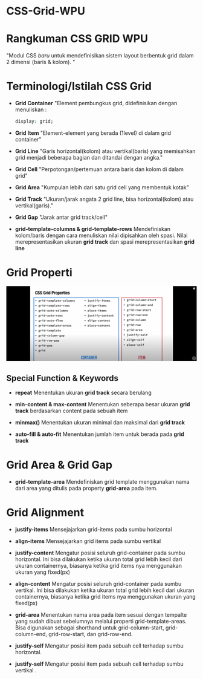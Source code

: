 # CSS-Grid-WPU

# Rangkuman CSS GRID WPU

"Modul CSS *baru* untuk mendefinisikan sistem layout berbentuk grid dalam 2 dimensi (baris & kolom). "

# Terminologi/Istilah CSS Grid

* **Grid Container**
    "Element pembungkus grid, didefinisikan dengan menuliskan : 
    ```css
    display: grid;
    ```
* **Grid Item**
    "Element-element yang berada (1level) di dalam grid container"
* **Grid Line**
    "Garis horizontal(kolom) atau vertikal(baris) yang memisahkan grid menjadi beberapa bagian dan ditandai dengan angka."
* **Grid Cell**
    "Perpotongan/pertemuan antara baris dan kolom di dalam grid"
* **Grid Area**
    "Kumpulan lebih dari satu grid cell yang membentuk kotak"
* **Grid Track**
    "Ukuran/jarak angata 2 grid line, bisa horizontal(kolom) atau vertikal(garis)."
* **Grid Gap**
    "Jarak antar grid track/cell"

* **grid-template-columns & grid-template-rows**
    Mendefiniskan kolom/baris dengan cara menuliskan nilai dipisahkan oleh spasi. Nilai merepresentasikan ukuran **grid track** dan spasi merepresentasikan **grid line**

# Grid Properti
![Grid Properti](https://github.com/dulabdul/CSS-Grid-WPU/blob/main/Grid_properti.png)

## Special Function & Keywords

* **repeat**
    Menentukan ukuran **grid track** secara berulang

* **min-content & max-content**
    Menentukan seberapa besar ukuran **grid track** berdasarkan content pada sebuah item

* **minmax()**
    Menentukan ukuran minimal dan maksimal dari **grid track**

* **auto-fill & auto-fit**
    Menentukan jumlah item untuk berada pada **grid track**

# Grid Area & Grid Gap

* **grid-template-area**
    Mendefiniskan grid template menggunakan nama dari area yang ditulis pada property **grid-area** pada item.
    
# Grid Alignment

* **justify-items**
    Mensejajarkan grid-items pada sumbu horizontal

* **align-items**
    Mensejajarkan grid items pada sumbu vertikal

* **justify-content**
    Mengatur posisi seluruh grid-container pada sumbu horizontal.
    Ini bisa dilakukan ketika ukuran total grid lebih kecil dari ukuran containernya, biasanya ketika grid items nya menggunakan ukuran yang fixed(px)

* **align-content**
    Mengatur posisi seluruh grid-container pada sumbu vertikal.
    Ini bisa dilakukan ketika ukuran total grid lebih kecil dari ukuran containernya, biasanya ketika grid items nya menggunakan ukuran yang fixed(px)

* **grid-area**
    Menentukan nama area pada item sesuai dengan tempalte yang sudah dibuat sebelumnya melalui properti grid-template-areas.
    Bisa digunakan sebagai shorthand untuk grid-column-start, grid-column-end, grid-row-start, dan grid-row-end.

* **justify-self**
    Mengatur posisi item pada sebuah cell terhadap sumbu horizontal.

* **justify-self**
    Mengatur posisi item pada sebuah cell terhadap sumbu vertikal .